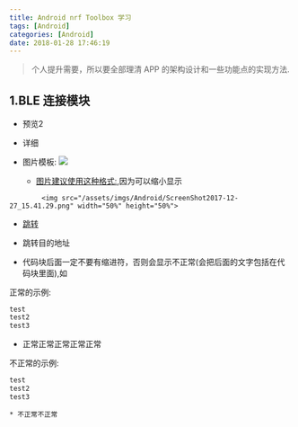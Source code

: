 ```yaml
---
title: Android nrf Toolbox 学习
tags: [Android]
categories: [Android]
date: 2018-01-28 17:46:19
---
```



> 个人提升需要，所以要全部理清 APP 的架构设计和一些功能点的实现方法.

<!-- more -->

## 1.BLE 连接模块






* 预览2



* 详细

* 图片模板:
![](/assets/imgs/Android/ScreenShot2017-12-27_15.41.29.png)
	* [图片建议使用这种格式:](https://www.zhihu.com/question/23378396),因为可以缩小显示

```
		<img src="/assets/imgs/Android/ScreenShot2017-12-27_15.41.29.png" width="50%" height="50%">
```
	

* [跳转](#jump)
* 跳转目的地址<a name="jump"/>

* 代码块后面一定不要有缩进符，否则会显示不正常(会把后面的文字包括在代码块里面),如

正常的示例:

```java
test
test2
test3
``` 

* 正常正常正常正常正常


不正常的示例:

```java
test
test2
test3
``` 

	* 不正常不正常